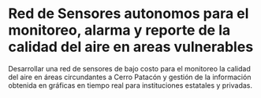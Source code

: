 # Red de Sensores autonomos para el monitoreo, alarma y reporte de la calidad del aire en areas vulnerables
Desarrollar una red de sensores de bajo costo para el monitoreo la calidad del aire en áreas circundantes a Cerro Patacón y gestión de la información obtenida en gráficas en tiempo real para instituciones estatales y privadas. 
